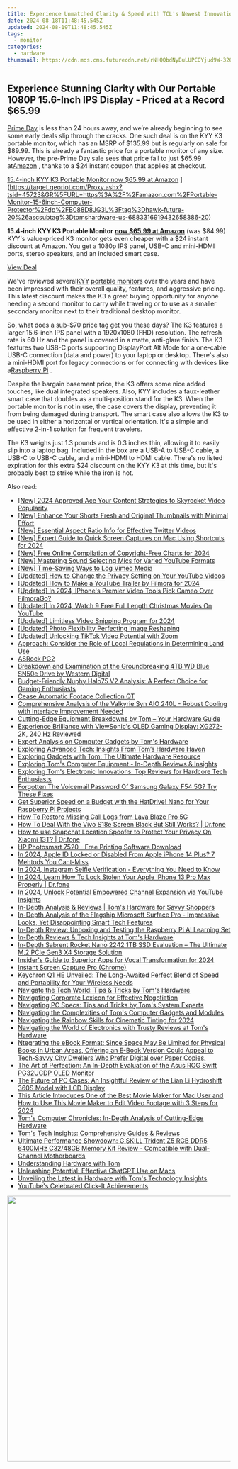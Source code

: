 ```yaml
---
title: Experience Unmatched Clarity & Speed with TCL's Newest Innovation - A 4K Monitor at 1,000Hz
date: 2024-08-18T11:48:45.545Z
updated: 2024-08-19T11:48:45.545Z
tags:
  - monitor
categories:
  - hardware
thumbnail: https://cdn.mos.cms.futurecdn.net/rNHQQbdNyBuLUPCQYjud9W-320-80.jpg
---
```


## Experience Stunning Clarity with Our Portable 1080P 15.6-Inch IPS Display - Priced at a Record $65.99

[Prime Day](https://tools.techidaily.com) is less than 24 hours away, and we’re already beginning to see some early deals slip through the cracks. One such deal is on the KYY K3 portable monitor, which has an MSRP of $135.99 but is regularly on sale for $89.99\. This is already a fantastic price for a portable monitor of any size. However, the pre-Prime Day sale sees that price fall to just $65.99 at[Amazon](https://target.georiot.com/Proxy.ashx?tsid=45723&GR%5FURL=https%3A%2F%2Famazon.com%2FPortable-Monitor-15-6inch-Computer-Protector%2Fdp%2FB088D8JG3L%3Ftag%3Dhawk-future-20%26ascsubtag%3Dtomshardware-us-4301294794363856847-20) , thanks to a $24 instant coupon that applies at checkout.

[15.4-inch KYY K3 Portable Monitor now $65.99 at Amazon](https://cdn.mos.cms.futurecdn.net/ZTpi2nJp4ZwtvUfanaQKCD-200-100.jpg "15.4-inch KYY K3 Portable Monitor now $65.99 at Amazon") ](https://target.georiot.com/Proxy.ashx?tsid=45723&GR%5FURL=https%3A%2F%2Famazon.com%2FPortable-Monitor-15-6inch-Computer-Protector%2Fdp%2FB088D8JG3L%3Ftag%3Dhawk-future-20%26ascsubtag%3Dtomshardware-us-6883316919432658386-20)

**15.4-inch KYY K3 Portable Monitor** [**now $65.99 at Amazon**](https://target.georiot.com/Proxy.ashx?tsid=45723&GR%5FURL=https%3A%2F%2Famazon.com%2FPortable-Monitor-15-6inch-Computer-Protector%2Fdp%2FB088D8JG3L%3Ftag%3Dhawk-future-20%26ascsubtag%3Dtomshardware-us-1214907068036857147-20) (was $84.99)  
 KYY's value-priced K3 monitor gets even cheaper with a $24 instant discount at Amazon. You get a 1080p IPS panel, USB-C and mini-HDMI ports, stereo speakers, and an included smart case.

[View Deal](https://target.georiot.com/Proxy.ashx?tsid=45723&GR%5FURL=https%3A%2F%2Famazon.com%2FPortable-Monitor-15-6inch-Computer-Protector%2Fdp%2FB088D8JG3L%3Ftag%3Dhawk-future-20%26ascsubtag%3Dtomshardware-us-6883316919432658386-20)

 We've reviewed several[KYY](https://tools.techidaily.com) [portable monitors](https://tools.techidaily.com) over the years and have been impressed with their overall quality, features, and aggressive pricing. This latest discount makes the K3 a great buying opportunity for anyone needing a second monitor to carry while traveling or to use as a smaller secondary monitor next to their traditional desktop monitor.  
  
 So, what does a sub-$70 price tag get you these days? The K3 features a larger 15.6-inch IPS panel with a 1920x1080 (FHD) resolution. The refresh rate is 60 Hz and the panel is covered in a matte, anti-glare finish. The K3 features two USB-C ports supporting DisplayPort Alt Mode for a one-cable USB-C connection (data and power) to your laptop or desktop. There's also a mini-HDMI port for legacy connections or for connecting with devices like a[Raspberry Pi](https://tools.techidaily.com) .  
  
 Despite the bargain basement price, the K3 offers some nice added touches, like dual integrated speakers. Also, KYY includes a faux-leather smart case that doubles as a multi-position stand for the K3\. When the portable monitor is not in use, the case covers the display, preventing it from being damaged during transport. The smart case also allows the K3 to be used in either a horizontal or vertical orientation. It's a simple and effective 2-in-1 solution for frequent travelers.  
  
 The K3 weighs just 1.3 pounds and is 0.3 inches thin, allowing it to easily slip into a laptop bag. Included in the box are a USB-A to USB-C cable, a USB-C to USB-C cable, and a mini-HDMI to HDMI cable. There's no listed expiration for this extra $24 discount on the KYY K3 at this time, but it's probably best to strike while the iron is hot.

<ins class="adsbygoogle"
     style="display:block"
     data-ad-format="autorelaxed"
     data-ad-client="ca-pub-7571918770474297"
     data-ad-slot="1223367746"></ins>



<ins class="adsbygoogle"
     style="display:block"
     data-ad-client="ca-pub-7571918770474297"
     data-ad-slot="8358498916"
     data-ad-format="auto"
     data-full-width-responsive="true"></ins>

<span class="atpl-alsoreadstyle">Also read:</span>
<div><ul>
<li><a href="https://fox-access.techidaily.com/new-2024-approved-ace-your-content-strategies-to-skyrocket-video-popularity/"><u>[New] 2024 Approved  Ace Your Content  Strategies to Skyrocket Video Popularity</u></a></li>
<li><a href="https://youtube-videos.techidaily.com/new-enhance-your-shorts-fresh-and-original-thumbnails-with-minimal-effort/"><u>[New] Enhance Your Shorts  Fresh and Original Thumbnails with Minimal Effort</u></a></li>
<li><a href="https://twitter-clips.techidaily.com/new-essential-aspect-ratio-info-for-effective-twitter-videos/"><u>[New] Essential Aspect Ratio Info for Effective Twitter Videos</u></a></li>
<li><a href="https://visual-screen-recording.techidaily.com/new-expert-guide-to-quick-screen-captures-on-mac-using-shortcuts-for-2024/"><u>[New] Expert Guide to Quick Screen Captures on Mac Using Shortcuts for 2024</u></a></li>
<li><a href="https://fox-http.techidaily.com/new-free-online-compilation-of-copyright-free-charts-for-2024/"><u>[New] Free Online Compilation of Copyright-Free Charts for 2024</u></a></li>
<li><a href="https://facebook-record-videos.techidaily.com/new-mastering-sound-selecting-mics-for-varied-youtube-formats/"><u>[New] Mastering Sound  Selecting Mics for Varied YouTube Formats</u></a></li>
<li><a href="https://screen-sharing-recording.techidaily.com/new-time-saving-ways-to-log-vimeo-media/"><u>[New] Time-Saving Ways to Log Vimeo Media</u></a></li>
<li><a href="https://facebook-record-videos.techidaily.com/updated-how-to-change-the-privacy-setting-on-your-youtube-videos/"><u>[Updated] How to Change the Privacy Setting on Your YouTube Videos</u></a></li>
<li><a href="https://eaxpv-info.techidaily.com/updated-how-to-make-a-youtube-trailer-by-filmora-for-2024/"><u>[Updated] How to Make a YouTube Trailer by Filmora for 2024</u></a></li>
<li><a href="https://vimeo-videos.techidaily.com/updated-in-2024-iphones-premier-video-tools-pick-cameo-over-filmorago/"><u>[Updated] In 2024, IPhone's Premier Video Tools  Pick Cameo Over FilmoraGo?</u></a></li>
<li><a href="https://eaxpv-info.techidaily.com/updated-in-2024-watch-9-free-full-length-christmas-movies-on-youtube/"><u>[Updated] In 2024, Watch 9 Free Full Length Christmas Movies On YouTube</u></a></li>
<li><a href="https://desktop-recording.techidaily.com/updated-limitless-video-snipping-program-for-2024/"><u>[Updated] Limitless Video Snipping Program for 2024</u></a></li>
<li><a href="https://extra-support.techidaily.com/updated-photo-flexibility-perfecting-image-reshaping/"><u>[Updated] Photo Flexibility  Perfecting Image Reshaping</u></a></li>
<li><a href="https://some-approaches.techidaily.com/updated-unlocking-tiktok-video-potential-with-zoom/"><u>[Updated] Unlocking TikTok Video Potential with Zoom</u></a></li>
<li><a href="https://hardware-reviews.techidaily.com/approach-consider-the-role-of-local-regulations-in-determining-land-use/"><u>Approach: Consider the Role of Local Regulations in Determining Land Use</u></a></li>
<li><a href="https://hardware-reviews.techidaily.com/asrock-pg2/"><u>ASRock PG2</u></a></li>
<li><a href="https://hardware-reviews.techidaily.com/breakdown-and-examination-of-the-groundbreaking-4tb-wd-blue-sn50e-drive-by-western-digital/"><u>Breakdown and Examination of the Groundbreaking 4TB WD Blue SN50e Drive by Western Digital</u></a></li>
<li><a href="https://hardware-reviews.techidaily.com/budget-friendly-nuphy-halo75-v2-analysis-a-perfect-choice-for-gaming-enthusiasts/"><u>Budget-Friendly Nuphy Halo75 V2 Analysis: A Perfect Choice for Gaming Enthusiasts</u></a></li>
<li><a href="https://on-screen-recording.techidaily.com/cease-automatic-footage-collection-qt/"><u>Cease Automatic Footage Collection QT</u></a></li>
<li><a href="https://hardware-reviews.techidaily.com/comprehensive-analysis-of-the-valkyrie-syn-aio-240l-robust-cooling-with-interface-improvement-needed/"><u>Comprehensive Analysis of the Valkyrie Syn AIO 240L - Robust Cooling with Interface Improvement Needed</u></a></li>
<li><a href="https://hardware-reviews.techidaily.com/cutting-edge-equipment-breakdowns-by-tom-your-hardware-guide/"><u>Cutting-Edge Equipment Breakdowns by Tom – Your Hardware Guide</u></a></li>
<li><a href="https://hardware-reviews.techidaily.com/experience-brilliance-with-viewsonics-oled-gaming-display-xg272-2k-240-hz-reviewed/"><u>Experience Brilliance with ViewSonic's OLED Gaming Display: XG272-2K, 240 Hz Reviewed</u></a></li>
<li><a href="https://hardware-reviews.techidaily.com/expert-analysis-on-computer-gadgets-by-toms-hardware/"><u>Expert Analysis on Computer Gadgets by Tom's Hardware</u></a></li>
<li><a href="https://hardware-reviews.techidaily.com/exploring-advanced-tech-insights-from-toms-hardware-haven/"><u>Exploring Advanced Tech: Insights From Tom’s Hardware Haven</u></a></li>
<li><a href="https://hardware-reviews.techidaily.com/exploring-gadgets-with-tom-the-ultimate-hardware-resource/"><u>Exploring Gadgets with Tom: The Ultimate Hardware Resource</u></a></li>
<li><a href="https://hardware-reviews.techidaily.com/exploring-toms-computer-equipment-in-depth-reviews-and-insights/"><u>Exploring Tom's Computer Equipment - In-Depth Reviews & Insights</u></a></li>
<li><a href="https://hardware-reviews.techidaily.com/exploring-toms-electronic-innovations-top-reviews-for-hardcore-tech-enthusiasts/"><u>Exploring Tom's Electronic Innovations: Top Reviews for Hardcore Tech Enthusiasts</u></a></li>
<li><a href="https://android-unlock.techidaily.com/forgotten-the-voicemail-password-of-samsung-galaxy-f54-5g-try-these-fixes-by-drfone-android/"><u>Forgotten The Voicemail Password Of Samsung Galaxy F54 5G? Try These Fixes</u></a></li>
<li><a href="https://hardware-reviews.techidaily.com/get-superior-speed-on-a-budget-with-the-hatdrive-nano-for-your-raspberry-pi-projects/"><u>Get Superior Speed on a Budget with the HatDrive! Nano for Your Raspberry Pi Projects</u></a></li>
<li><a href="https://blog-min.techidaily.com/how-to-restore-missing-call-logs-from-lava-blaze-pro-5g-by-fonelab-android-recover-call-logs/"><u>How To  Restore Missing Call Logs from Lava Blaze Pro 5G</u></a></li>
<li><a href="https://change-location.techidaily.com/how-to-deal-with-the-vivo-s18e-screen-black-but-still-works-drfone-by-drfone-fix-android-problems-fix-android-problems/"><u>How To Deal With the Vivo S18e Screen Black But Still Works? | Dr.fone</u></a></li>
<li><a href="https://fix-guide.techidaily.com/how-to-use-snapchat-location-spoofer-to-protect-your-privacy-on-xiaomi-13t-drfone-by-drfone-virtual-android/"><u>How to use Snapchat Location Spoofer to Protect Your Privacy On Xiaomi 13T? | Dr.fone</u></a></li>
<li><a href="https://hardware-help.techidaily.com/hp-photosmart-7520-free-printing-software-download/"><u>HP Photosmart 7520 - Free Printing Software Download</u></a></li>
<li><a href="https://apple-account.techidaily.com/in-2024-apple-id-locked-or-disabled-from-apple-iphone-14-plus-7-mehtods-you-cant-miss-by-drfone-ios/"><u>In 2024, Apple ID Locked or Disabled From Apple iPhone 14 Plus? 7 Mehtods You Cant-Miss</u></a></li>
<li><a href="https://instagram-video-files.techidaily.com/in-2024-instagram-selfie-verification-everything-you-need-to-know/"><u>In 2024, Instagram Selfie Verification - Everything You Need to Know</u></a></li>
<li><a href="https://iphone-unlock.techidaily.com/in-2024-learn-how-to-lock-stolen-your-apple-iphone-13-pro-max-properly-drfone-by-drfone-ios/"><u>In 2024, Learn How To Lock Stolen Your Apple iPhone 13 Pro Max Properly | Dr.fone</u></a></li>
<li><a href="https://youtube-data.techidaily.com/24-unlock-potential-empowered-channel-expansion-via-youtube-insights/"><u>In 2024, Unlock Potential  Empowered Channel Expansion via YouTube Insights</u></a></li>
<li><a href="https://hardware-reviews.techidaily.com/in-depth-analysis-and-reviews-toms-hardware-for-savvy-shoppers/"><u>In-Depth Analysis & Reviews | Tom's Hardware for Savvy Shoppers</u></a></li>
<li><a href="https://hardware-reviews.techidaily.com/in-depth-analysis-of-the-flagship-microsoft-surface-pro-impressive-looks-yet-disappointing-smart-tech-features/"><u>In-Depth Analysis of the Flagship Microsoft Surface Pro - Impressive Looks, Yet Disappointing Smart Tech Features</u></a></li>
<li><a href="https://hardware-reviews.techidaily.com/in-depth-review-unboxing-and-testing-the-raspberry-pi-ai-learning-set/"><u>In-Depth Review: Unboxing and Testing the Raspberry Pi AI Learning Set</u></a></li>
<li><a href="https://hardware-reviews.techidaily.com/in-depth-reviews-and-tech-insights-at-toms-hardware/"><u>In-Depth Reviews & Tech Insights at Tom's Hardware</u></a></li>
<li><a href="https://hardware-reviews.techidaily.com/in-depth-sabrent-rocket-nano-2242-1tb-ssd-evaluation-the-ultimate-m2-pcie-gen3-x4-storage-solution/"><u>In-Depth Sabrent Rocket Nano 2242 1TB SSD Evaluation – The Ultimate M.2 PCIe Gen3 X4 Storage Solution</u></a></li>
<li><a href="https://extra-skills.techidaily.com/insiders-guide-to-superior-apps-for-vocal-transformation-for-2024/"><u>Insider's Guide to Superior Apps for Vocal Transformation for 2024</u></a></li>
<li><a href="https://video-capture.techidaily.com/instant-screen-capture-pro-chrome/"><u>Instant Screen Capture Pro (Chrome)</u></a></li>
<li><a href="https://hardware-reviews.techidaily.com/keychron-q1-he-unveiled-the-long-awaited-perfect-blend-of-speed-and-portability-for-your-wireless-needs/"><u>Keychron Q1 HE Unveiled: The Long-Awaited Perfect Blend of Speed and Portability for Your Wireless Needs</u></a></li>
<li><a href="https://hardware-reviews.techidaily.com/navigate-the-tech-world-tips-and-tricks-by-toms-hardware/"><u>Navigate the Tech World: Tips & Tricks by Tom's Hardware</u></a></li>
<li><a href="https://mondly-stories.techidaily.com/navigating-corporate-lexicon-for-effective-negotiation/"><u>Navigating Corporate Lexicon for Effective Negotiation</u></a></li>
<li><a href="https://hardware-reviews.techidaily.com/navigating-pc-specs-tips-and-tricks-by-toms-system-experts/"><u>Navigating PC Specs: Tips and Tricks by Tom's System Experts</u></a></li>
<li><a href="https://hardware-reviews.techidaily.com/navigating-the-complexities-of-toms-computer-gadgets-and-modules/"><u>Navigating the Complexities of Tom's Computer Gadgets and Modules</u></a></li>
<li><a href="https://extra-approaches.techidaily.com/navigating-the-rainbow-skills-for-cinematic-tinting-for-2024/"><u>Navigating the Rainbow  Skills for Cinematic Tinting for 2024</u></a></li>
<li><a href="https://hardware-reviews.techidaily.com/navigating-the-world-of-electronics-with-trusty-reviews-at-toms-hardware/"><u>Navigating the World of Electronics with Trusty Reviews at Tom's Hardware</u></a></li>
<li><a href="https://hardware-reviews.techidaily.com/ntegrating-the-ebook-format-since-space-may-be-limited-for-physical-books-in-urban-areas-offering-an-e-book-version-could-appeal-to-tech-savvy-city-dwellers23/"><u>Ntegrating the eBook Format: Since Space May Be Limited for Physical Books in Urban Areas, Offering an E-Book Version Could Appeal to Tech-Savvy City Dwellers Who Prefer Digital over Paper Copies.</u></a></li>
<li><a href="https://hardware-reviews.techidaily.com/the-art-of-perfection-an-in-depth-evaluation-of-the-asus-rog-swift-pg32ucdp-oled-monitor/"><u>The Art of Perfection: An In-Depth Evaluation of the Asus ROG Swift PG32UCDP OLED Monitor</u></a></li>
<li><a href="https://hardware-reviews.techidaily.com/the-future-of-pc-cases-an-insightful-review-of-the-lian-li-hydroshift-360s-model-with-lcd-display/"><u>The Future of PC Cases: An Insightful Review of the Lian Li Hydroshift 360S Model with LCD Display</u></a></li>
<li><a href="https://video-ai-editor.techidaily.com/this-article-introduces-one-of-the-best-movie-maker-for-mac-user-and-how-to-use-this-movie-maker-to-edit-video-footage-with-3-steps-for-2024/"><u>This Article Introduces One of the Best Movie Maker for Mac User and How to Use This Movie Maker to Edit Video Footage with 3 Steps for 2024</u></a></li>
<li><a href="https://hardware-reviews.techidaily.com/toms-computer-chronicles-in-depth-analysis-of-cutting-edge-hardware/"><u>Tom's Computer Chronicles: In-Depth Analysis of Cutting-Edge Hardware</u></a></li>
<li><a href="https://hardware-reviews.techidaily.com/toms-tech-insights-comprehensive-guides-and-reviews/"><u>Tom's Tech Insights: Comprehensive Guides & Reviews</u></a></li>
<li><a href="https://hardware-reviews.techidaily.com/ultimate-performance-showdown-gskill-trident-z5-rgb-ddr5-6400mhz-c3248gb-memory-kit-review-compatible-with-dual-channel-motherboards/"><u>Ultimate Performance Showdown: G.SKILL Trident Z5 RGB DDR5 6400MHz C32/48GB Memory Kit Review - Compatible with Dual-Channel Motherboards</u></a></li>
<li><a href="https://hardware-reviews.techidaily.com/understanding-hardware-with-tom/"><u>Understanding Hardware with Tom</u></a></li>
<li><a href="https://tech-savvy.techidaily.com/unleashing-potential-effective-chatgpt-use-on-macs/"><u>Unleashing Potential: Effective ChatGPT Use on Macs</u></a></li>
<li><a href="https://hardware-reviews.techidaily.com/unveiling-the-latest-in-hardware-with-toms-technology-insights/"><u>Unveiling the Latest in Hardware with Tom's Technology Insights</u></a></li>
<li><a href="https://youtube-video-recordings.techidaily.com/youtubes-celebrated-click-it-achievements/"><u>YouTube's Celebrated Click-It Achievements</u></a></li>
</ul></div>

<!-- affiliate ads begin -->
<a href="https://appsumo.8odi.net/c/5597632/2075471/7443" target="_top" id="2075471"><img src="//a.impactradius-go.com/display-ad/7443-2075471" border="0" alt="" width="1200" height="600"/></a><img height="0" width="0" src="https://appsumo.8odi.net/i/5597632/2075471/7443" style="position:absolute;visibility:hidden;" border="0" />
<!-- affiliate ads end -->